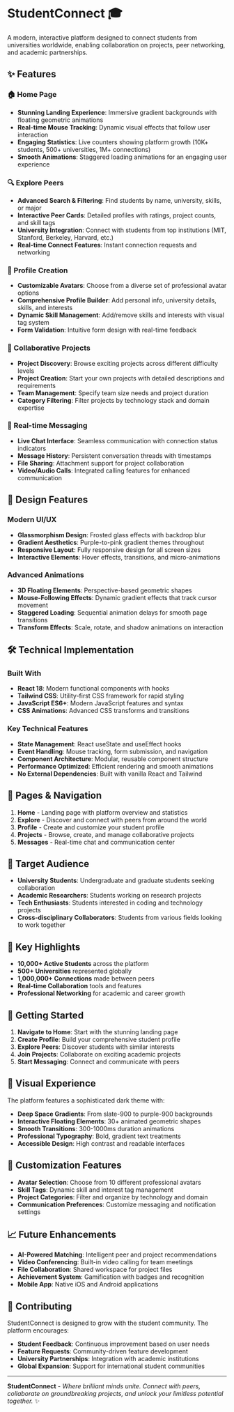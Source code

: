 # StudentConnect 🎓

A modern, interactive platform designed to connect students from universities worldwide, enabling collaboration on projects, peer networking, and academic partnerships.

## ✨ Features

### 🏠 Home Page
- **Stunning Landing Experience**: Immersive gradient backgrounds with floating geometric animations
- **Real-time Mouse Tracking**: Dynamic visual effects that follow user interaction
- **Engaging Statistics**: Live counters showing platform growth (10K+ students, 500+ universities, 1M+ connections)
- **Smooth Animations**: Staggered loading animations for an engaging user experience

### 🔍 Explore Peers
- **Advanced Search & Filtering**: Find students by name, university, skills, or major
- **Interactive Peer Cards**: Detailed profiles with ratings, project counts, and skill tags
- **University Integration**: Connect with students from top institutions (MIT, Stanford, Berkeley, Harvard, etc.)
- **Real-time Connect Features**: Instant connection requests and networking

### 👤 Profile Creation
- **Customizable Avatars**: Choose from a diverse set of professional avatar options
- **Comprehensive Profile Builder**: Add personal info, university details, skills, and interests
- **Dynamic Skill Management**: Add/remove skills and interests with visual tag system
- **Form Validation**: Intuitive form design with real-time feedback

### 🚀 Collaborative Projects
- **Project Discovery**: Browse exciting projects across different difficulty levels
- **Project Creation**: Start your own projects with detailed descriptions and requirements
- **Team Management**: Specify team size needs and project duration
- **Category Filtering**: Filter projects by technology stack and domain expertise

### 💬 Real-time Messaging
- **Live Chat Interface**: Seamless communication with connection status indicators
- **Message History**: Persistent conversation threads with timestamps
- **File Sharing**: Attachment support for project collaboration
- **Video/Audio Calls**: Integrated calling features for enhanced communication

## 🎨 Design Features

### Modern UI/UX
- **Glassmorphism Design**: Frosted glass effects with backdrop blur
- **Gradient Aesthetics**: Purple-to-pink gradient themes throughout
- **Responsive Layout**: Fully responsive design for all screen sizes
- **Interactive Elements**: Hover effects, transitions, and micro-animations

### Advanced Animations
- **3D Floating Elements**: Perspective-based geometric shapes
- **Mouse-Following Effects**: Dynamic gradient effects that track cursor movement
- **Staggered Loading**: Sequential animation delays for smooth page transitions
- **Transform Effects**: Scale, rotate, and shadow animations on interaction

## 🛠️ Technical Implementation

### Built With
- **React 18**: Modern functional components with hooks
- **Tailwind CSS**: Utility-first CSS framework for rapid styling
- **JavaScript ES6+**: Modern JavaScript features and syntax
- **CSS Animations**: Advanced CSS transforms and transitions

### Key Technical Features
- **State Management**: React useState and useEffect hooks
- **Event Handling**: Mouse tracking, form submission, and navigation
- **Component Architecture**: Modular, reusable component structure
- **Performance Optimized**: Efficient rendering and smooth animations
- **No External Dependencies**: Built with vanilla React and Tailwind

## 📱 Pages & Navigation

1. **Home** - Landing page with platform overview and statistics
2. **Explore** - Discover and connect with peers from around the world
3. **Profile** - Create and customize your student profile
4. **Projects** - Browse, create, and manage collaborative projects
5. **Messages** - Real-time chat and communication center

## 🎯 Target Audience

- **University Students**: Undergraduate and graduate students seeking collaboration
- **Academic Researchers**: Students working on research projects
- **Tech Enthusiasts**: Students interested in coding and technology projects
- **Cross-disciplinary Collaborators**: Students from various fields looking to work together

## 🌟 Key Highlights

- **10,000+ Active Students** across the platform
- **500+ Universities** represented globally
- **1,000,000+ Connections** made between peers
- **Real-time Collaboration** tools and features
- **Professional Networking** for academic and career growth

## 🚀 Getting Started

1. **Navigate to Home**: Start with the stunning landing page
2. **Create Profile**: Build your comprehensive student profile
3. **Explore Peers**: Discover students with similar interests
4. **Join Projects**: Collaborate on exciting academic projects
5. **Start Messaging**: Connect and communicate with peers

## 🎨 Visual Experience

The platform features a sophisticated dark theme with:
- **Deep Space Gradients**: From slate-900 to purple-900 backgrounds
- **Interactive Floating Elements**: 30+ animated geometric shapes
- **Smooth Transitions**: 300-1000ms duration animations
- **Professional Typography**: Bold, gradient text treatments
- **Accessible Design**: High contrast and readable interfaces

## 🔧 Customization Features

- **Avatar Selection**: Choose from 10 different professional avatars
- **Skill Tags**: Dynamic skill and interest tag management
- **Project Categories**: Filter and organize by technology and domain
- **Communication Preferences**: Customize messaging and notification settings

## 📈 Future Enhancements

- **AI-Powered Matching**: Intelligent peer and project recommendations
- **Video Conferencing**: Built-in video calling for team meetings
- **File Collaboration**: Shared workspace for project files
- **Achievement System**: Gamification with badges and recognition
- **Mobile App**: Native iOS and Android applications

## 🤝 Contributing

StudentConnect is designed to grow with the student community. The platform encourages:
- **Student Feedback**: Continuous improvement based on user needs
- **Feature Requests**: Community-driven feature development
- **University Partnerships**: Integration with academic institutions
- **Global Expansion**: Support for international student communities

---

**StudentConnect** - *Where brilliant minds unite. Connect with peers, collaborate on groundbreaking projects, and unlock your limitless potential together.* ✨
